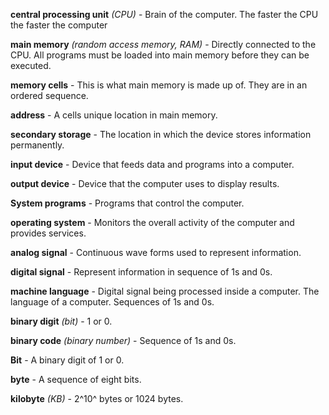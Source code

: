 **central processing unit** *(CPU)* - Brain of the computer. The faster the CPU the faster the computer

**main memory** *(random access memory, RAM)* - Directly connected to the CPU. All programs must be loaded into main memory before they can be executed.

**memory cells** - This is what main memory is made up of. They are in an ordered sequence. 

**address** - A cells unique location in main memory. 

**secondary storage** - The location in which the device stores information permanently.

**input device** - Device that feeds data and programs into a computer.

**output device** - Device that the computer uses to display results.

**System programs** - Programs that control the computer.

**operating system** - Monitors the overall activity of the computer and provides services.

**analog signal** - Continuous wave forms used to represent information.

**digital signal** - Represent information in sequence of 1s and 0s.

**machine language** - Digital signal being processed inside a computer. The language of a computer. Sequences of 1s and 0s.

**binary digit** *(bit)* - 1 or 0.

**binary code** *(binary number)* - Sequence of 1s and 0s.  

**Bit** - A binary digit of 1 or 0.

**byte** - A sequence of eight bits.

**kilobyte** *(KB)* - 2^10^ bytes or 1024 bytes.
